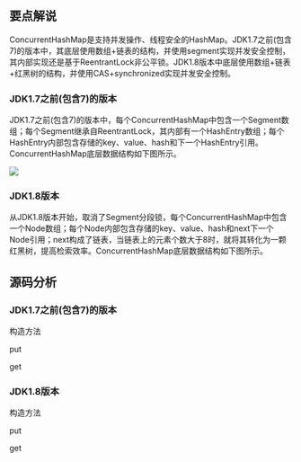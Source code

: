 ## 要点解说
ConcurrentHashMap是支持并发操作、线程安全的HashMap。JDK1.7之前(包含7)的版本中，其底层使用数组+链表的结构，并使用segment实现并发安全控制，其内部实现还是基于ReentrantLock非公平锁。JDK1.8版本中底层使用数组+链表+红黑树的结构，并使用CAS+synchronized实现并发安全控制。

### JDK1.7之前(包含7)的版本
JDK1.7之前(包含7)的版本中，每个ConcurrentHashMap中包含一个Segment数组；每个Segment继承自ReentrantLock，其内部有一个HashEntry数组；每个HashEntry内部包含存储的key、value、hash和下一个HashEntry引用。ConcurrentHashMap底层数据结构如下图所示。

![](https://github.com/wind7rui/HighConcurrency/blob/master/ConcurrentHashMap1.7.png)

### JDK1.8版本
从JDK1.8版本开始，取消了Segment分段锁，每个ConcurrentHashMap中包含一个Node数组；每个Node内部包含存储的key、value、hash和next下一个Node引用；next构成了链表，当链表上的元素个数大于8时，就将其转化为一颗红黑树，提高检索效率。ConcurrentHashMap底层数据结构如下图所示。

## 源码分析

### JDK1.7之前(包含7)的版本

构造方法

put

get

### JDK1.8版本

构造方法

put

get
